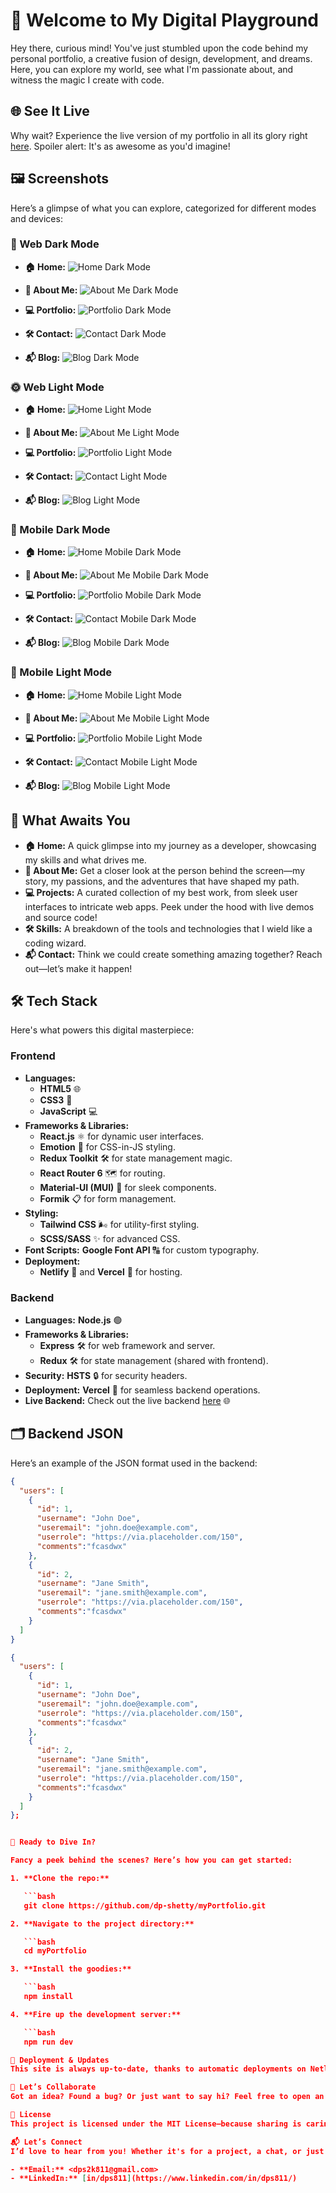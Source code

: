 # 🚀 Welcome to My Digital Playground

Hey there, curious mind! You've just stumbled upon the code behind my personal portfolio, a creative fusion of design, development, and dreams. Here, you can explore my world, see what I'm passionate about, and witness the magic I create with code.

## 🌐 See It Live

Why wait? Experience the live version of my portfolio in all its glory right [here](https://dpshetty.netlify.app/). Spoiler alert: It's as awesome as you'd imagine!

## 🖼️ Screenshots

Here’s a glimpse of what you can explore, categorized for different modes and devices:

### 🌙 Web Dark Mode

- **🏠 Home:**
  ![Home Dark Mode](./src/assets/images/readmeImages/Home_Dark.jpg)

- **👤 About Me:**
  ![About Me Dark Mode](./src/assets/images/readmeImages/About_Dark.jpg)

- **💻 Portfolio:**
  ![Portfolio Dark Mode](./src/assets/images/readmeImages/)

- **🛠️ Contact:**
  ![Contact Dark Mode](./src/assets/images/readmeImages/Contact_Dark.jpg)

- **📬 Blog:**
  ![Blog Dark Mode](./src/assets/images/readmeImages/)

### 🌞 Web Light Mode

- **🏠 Home:**
  ![Home Light Mode](./src/assets/images/readmeImages/Home_Light.jpg)

- **👤 About Me:**
  ![About Me Light Mode](./src/assets/images/readmeImages/About_Light.jpg)

- **💻 Portfolio:**
  ![Portfolio Light Mode](https://via.placeholder.com/800x400?text=Projects+Light+Mode+Screenshot)

- **🛠️ Contact:**
  ![Contact Light Mode](./src/assets/images/readmeImages/Contact_Light.jpg)

- **📬 Blog:**
  ![Blog Light Mode](https://via.placeholder.com/800x400?text=Contact+Light+Mode+Screenshot)

### 📱 Mobile Dark Mode

- **🏠 Home:**
  ![Home Mobile Dark Mode](./src/assets/images/readmeImages/Home_mobDark.jpg)

- **👤 About Me:**
  ![About Me Mobile Dark Mode](./src/assets/images/readmeImages/About_mobDark.jpg)

- **💻 Portfolio:**
  ![Portfolio Mobile Dark Mode]([./src/assets/images/readmeImages/Portfolio_mobDark.jpg](https://via.placeholder.com/800x400?text=Contact+Light+Mode+Screenshot))

- **🛠️ Contact:**
  ![Contact Mobile Dark Mode](./src/assets/images/readmeImages/Contact_mobDark.jpg)

- **📬 Blog:**
  ![Blog Mobile Dark Mode]([./src/assets/images/readmeImages/About_mobDark.jpg](https://via.placeholder.com/800x400?text=Contact+Light+Mode+Screenshot))

### 📱 Mobile Light Mode

- **🏠 Home:**
  ![Home Mobile Light Mode](./src/assets/images/readmeImages/Home_mobLight.jpg)

- **👤 About Me:**
  ![About Me Mobile Light Mode](./src/assets/images/readmeImages/About_mobLight.jpg)

- **💻 Portfolio:**
  ![Portfolio Mobile Light Mode](https://via.placeholder.com/800x400?text=Projects+Mobile+Light+Mode+Screenshot)

- **🛠️ Contact:**
  ![Contact Mobile Light Mode](./src/assets/images/readmeImages/Contact_mobLight.jpg)

- **📬 Blog:**
  ![Blog Mobile Light Mode](https://via.placeholder.com/800x400?text=Contact+Mobile+Light+Mode+Screenshot)

## 🎨 What Awaits You

- **🏠 Home:** A quick glimpse into my journey as a developer, showcasing my skills and what drives me.
- **👤 About Me:** Get a closer look at the person behind the screen—my story, my passions, and the adventures that have shaped my path.
- **💻 Projects:** A curated collection of my best work, from sleek user interfaces to intricate web apps. Peek under the hood with live demos and source code!
- **🛠️ Skills:** A breakdown of the tools and technologies that I wield like a coding wizard.
- **📬 Contact:** Think we could create something amazing together? Reach out—let’s make it happen!

## 🛠️ Tech Stack

Here's what powers this digital masterpiece:

### Frontend

- **Languages:**
  - **HTML5** 🌐
  - **CSS3** 🎨
  - **JavaScript** 💻
- **Frameworks & Libraries:** 
  - **React.js** ⚛️ for dynamic user interfaces.
  - **Emotion** 🎨 for CSS-in-JS styling.
  - **Redux Toolkit** 🛠️ for state management magic.
  - **React Router 6** 🗺️ for routing.
  - **Material-UI (MUI)** 💅 for sleek components.
  - **Formik** 📋 for form management.
- **Styling:**
  - **Tailwind CSS** 🌬️ for utility-first styling.
  - **SCSS/SASS** ✨ for advanced CSS.
- **Font Scripts:** **Google Font API** 🔠 for custom typography.
- **Deployment:** 
  - **Netlify** 🚀 and **Vercel** 🌟 for hosting.

### Backend

- **Languages:** **Node.js** 🟢
- **Frameworks & Libraries:** 
  - **Express** 🛠️ for web framework and server.
  - **Redux** 🛠️ for state management (shared with frontend).
- **Security:** **HSTS** 🔒 for security headers.
- **Deployment:** **Vercel** 🌟 for seamless backend operations.
- **Live Backend:** Check out the live backend [here](https://your-backend-deployment-url.vercel.app) 🌐

## 🗂️ Backend JSON

Here’s an example of the JSON format used in the backend:

```json
{
  "users": [
    {
      "id": 1,
      "username": "John Doe",
      "useremail": "john.doe@example.com",
      "userrole": "https://via.placeholder.com/150",
      "comments":"fcasdwx"
    },
    {
      "id": 2,
      "username": "Jane Smith",
      "useremail": "jane.smith@example.com",
      "userrole": "https://via.placeholder.com/150",
      "comments":"fcasdwx"
    }
  ]
}

{
  "users": [
    {
      "id": 1,
      "username": "John Doe",
      "useremail": "john.doe@example.com",
      "userrole": "https://via.placeholder.com/150",
      "comments":"fcasdwx"
    },
    {
      "id": 2,
      "username": "Jane Smith",
      "useremail": "jane.smith@example.com",
      "userrole": "https://via.placeholder.com/150",
      "comments":"fcasdwx"
    }
  ]
};


🚧 Ready to Dive In?

Fancy a peek behind the scenes? Here’s how you can get started:

1. **Clone the repo:**

   ```bash
   git clone https://github.com/dp-shetty/myPortfolio.git

2. **Navigate to the project directory:**

   ```bash
   cd myPortfolio

3. **Install the goodies:**

   ```bash
   npm install

4. **Fire up the development server:**

   ```bash
   npm run dev

🚀 Deployment & Updates
This site is always up-to-date, thanks to automatic deployments on Netlify and Vercel. Every push to the main branch triggers a fresh deployment—so you’re always seeing the latest and greatest.

🤝 Let’s Collaborate
Got an idea? Found a bug? Or just want to say hi? Feel free to open an issue, submit a pull request, or reach out through my contact page.

📜 License
This project is licensed under the MIT License—because sharing is caring.

📬 Let’s Connect
I’d love to hear from you! Whether it's for a project, a chat, or just to say hi, you can reach me through:

- **Email:** <dps2k811@gmail.com>
- **LinkedIn:** [in/dps811](https://www.linkedin.com/in/dps811/)
  